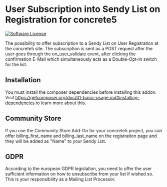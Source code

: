 # User Subscription into Sendy List on Registration for concrete5

[![Software License](https://img.shields.io/badge/license-MIT-brightgreen.svg?style=flat-square)](LICENSE)

The possibility to offer subscription to a Sendy List on User Registration at the concrete5 site.
The subscription is sent as a POST request after the user goes through the on_user_validate event, after clicking the confirmation E-Mail which simultaneously acts as a Double-Opt-In switch for the list.

## Installation
You must install the composer dependencies before installing this addon. Visit https://getcomposer.org/doc/01-basic-usage.md#installing-dependencies to learn more about this.

## Community Store
If you use the Community Store Add-On for your concrete5 project, you can offer billing_first_name and billing_last_name on the registration page and they will be added as "Name" to your Sendy List.

## GDPR
According to the european GDPR legislation, you need to offer the user sufficient information on how to unsubscribe from your list if wished so. This is your responsibility as a Mailing List Processor.

